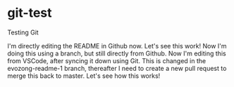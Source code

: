 # git-test
Testing Git

I'm directly editing the README in Github now. Let's see this work!
Now I'm doing this using a branch, but still directly from Github.
Now I'm editing this from VSCode, after syncing it down using Git. This is changed in the evozong-readme-1 branch, thereafter I need to create a new pull request to merge this back to master. Let's see how this works!
